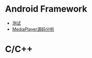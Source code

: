 # Android Framework 
- [测试](_posts/测试.md)
- [MediaPlayer源码分析](_posts/MediaPlayer源码分析.md)

# C/C++



